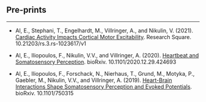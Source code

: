 [](#pre-prints)
## **Pre-prints**
***
<ul>
	<li>
		<p>
			Al, E., Stephani, T., Engelhardt, M., Villringer, A., and Nikulin, V. (2021). <a href="http://dx.doi.org/10.21203/rs.3.rs-1023617/v1" target="_blank">Cardiac Activity Impacts Cortical Motor Excitability</a>. Research Square. 10.21203/rs.3.rs-1023617/v1
		</p>
	</li>
	<li>
		<p>
			Al, E., Iliopoulos, F., Nikulin, V.V., and Villringer, A. (2020). <a href="http://dx.doi.org/10.1101/2020.12.29.424693" target="_blank">Heartbeat and Somatosensory Perception</a>. bioRxiv. 10.1101/2020.12.29.424693
		</p>
	</li>
	<li>
		<p>
			Al, E., Iliopoulos, F., Forschack, N., Nierhaus, T., Grund, M., Motyka, P., Gaebler, M., Nikulin, V.V., and Villringer, A. (2019). <a href="http://dx.doi.org/10.1101/750315" target="_blank">Heart-Brain Interactions Shape Somatosensory Perception and Evoked Potentials</a>. bioRxiv. 10.1101/750315
		</p>
	</li>
</ul>